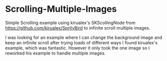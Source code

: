 # Scrolling-Multiple-Images
Simple Scrolling example using kirualex's SKScollingNode from https://github.com/kirualex/SprityBird to infinite scroll multiple images.

I was looking for an example where I can change the background image and keep an infinite scroll after trying loads of different ways I found kirualex's example, which was fantastic. However it only took the one image so I reworked his example to handle multiple images. 
